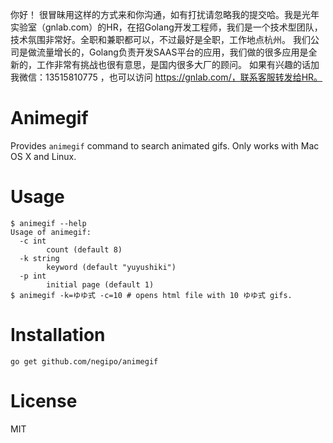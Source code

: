 你好！
很冒昧用这样的方式来和你沟通，如有打扰请忽略我的提交哈。我是光年实验室（gnlab.com）的HR，在招Golang开发工程师，我们是一个技术型团队，技术氛围非常好。全职和兼职都可以，不过最好是全职，工作地点杭州。
我们公司是做流量增长的，Golang负责开发SAAS平台的应用，我们做的很多应用是全新的，工作非常有挑战也很有意思，是国内很多大厂的顾问。
如果有兴趣的话加我微信：13515810775  ，也可以访问 https://gnlab.com/，联系客服转发给HR。
# Animegif
Provides `animegif` command to search animated gifs.
Only works with Mac OS X and Linux.

# Usage

```
$ animegif --help
Usage of animegif:
  -c int
        count (default 8)
  -k string
        keyword (default "yuyushiki")
  -p int
        initial page (default 1)
$ animegif -k=ゆゆ式 -c=10 # opens html file with 10 ゆゆ式 gifs.
```

# Installation

```
go get github.com/negipo/animegif
```

# License
MIT
